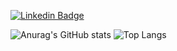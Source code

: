 
[![Linkedin Badge](https://img.shields.io/badge/-LinkedIn-blue?style=flat-square&logo=Linkedin&logoColor=white&link=https://www.linkedin.com/in/lenonoliveira//)](https://www.linkedin.com/in/lenonoliveira/)

![Anurag's GitHub stats](https://github-readme-stats.vercel.app/api?username=oliveiralenon)
![Top Langs](https://github-readme-stats.vercel.app/api/top-langs/?username=oliveiralenon&layout=compact)

